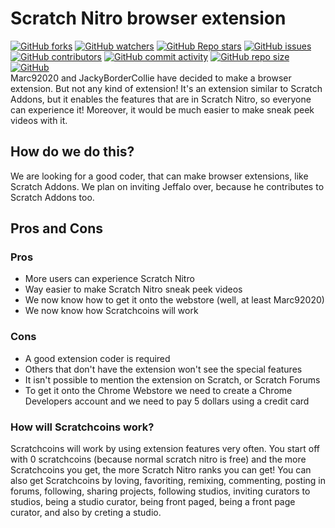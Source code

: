 # Scratch Nitro browser extension
[![GitHub forks](https://img.shields.io/github/forks/ScratchNitro/scratch-nitro?color=g&style=plastic)](https://github.com/ScratchNitro/Scratch-Nitro/network/members) [![GitHub watchers](https://img.shields.io/github/watchers/ScratchNitro/scratch-nitro?color=g&style=plastic)](https://github.com/ScratchNitro/Scratch-Nitro/watchers) [![GitHub Repo stars](https://img.shields.io/github/stars/ScratchNitro/scratch-nitro?color=g&style=plastic)](https://github.com/ScratchNitro/Scratch-Nitro/stargazers) [![GitHub issues](https://img.shields.io/github/issues/ScratchNitro/scratch-nitro?color=g&style=plastic)](https://github.com/ScratchNitro/Scratch-Nitro/issues) [![GitHub contributors](https://img.shields.io/github/contributors/ScratchNitro/scratch-nitro?color=g&style=plastic)](https://github.com/ScratchNitro/Scratch-Nitro/graphs/contributors) [![GitHub commit activity](https://img.shields.io/github/commit-activity/m/ScratchNitro/scratch-nitro?color=g&style=plastic)](https://github.com/ScratchNitro/Scratch-Nitro/commits/main) [![GitHub repo size](https://img.shields.io/github/repo-size/ScratchNitro/scratch-nitro?color=g&label=repository%20size&style=plastic)](https://github.com/ScratchNitro/Scratch-Nitro) [![GitHub](https://img.shields.io/github/license/ScratchNitro/scratch-nitro?style=plastic)](https://github.com/ScratchNitro/Scratch-Nitro/blob/main/LICENSE)
<br>
Marc92020 and JackyBorderCollie have decided to make a browser extension. But not any kind of extension! It's an extension similar to Scratch Addons, but it enables the features that are in Scratch Nitro, so everyone can experience it! Moreover, it would be much easier to make sneak peek videos with it.
## How do we do this?
We are looking for a good coder, that can make browser extensions, like Scratch Addons. We plan on inviting Jeffalo over, because he contributes to Scratch Addons too.
## Pros and Cons
### Pros
- More users can experience Scratch Nitro
- Way easier to make Scratch Nitro sneak peek videos
- We now know how to get it onto the webstore (well, at least Marc92020)
- We now know how Scratchcoins will work
### Cons
- A good extension coder is required
- Others that don't have the extension won't see the special features
- It isn't possible to mention the extension on Scratch, or Scratch Forums
- To get it onto the Chrome Webstore we need to create a Chrome Developers account and we need to pay 5 dollars using a credit card
### How will Scratchcoins work?
Scratchcoins will work by using extension features very often. You start off with 0 scratchcoins (because normal scratch nitro is free) and the more Scratchcoins you get, the more Scratch Nitro ranks you can get! You can also get Scratchcoins by loving, favoriting, remixing, commenting, posting in forums, following, sharing projects, following studios, inviting curators to studios, being a studio curator, being front paged, being a front page curator, and also by creting a studio.
